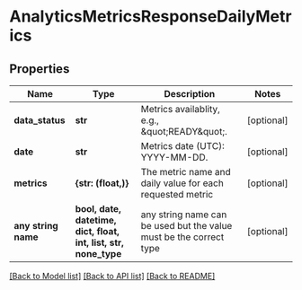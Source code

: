 # AnalyticsMetricsResponseDailyMetrics


## Properties
Name | Type | Description | Notes
------------ | ------------- | ------------- | -------------
**data_status** | **str** | Metrics availablity, e.g., \&quot;READY\&quot;. | [optional] 
**date** | **str** | Metrics date (UTC): YYYY-MM-DD. | [optional] 
**metrics** | **{str: (float,)}** | The metric name and daily value for each requested metric | [optional] 
**any string name** | **bool, date, datetime, dict, float, int, list, str, none_type** | any string name can be used but the value must be the correct type | [optional]

[[Back to Model list]](../README.md#documentation-for-models) [[Back to API list]](../README.md#documentation-for-api-endpoints) [[Back to README]](../README.md)


